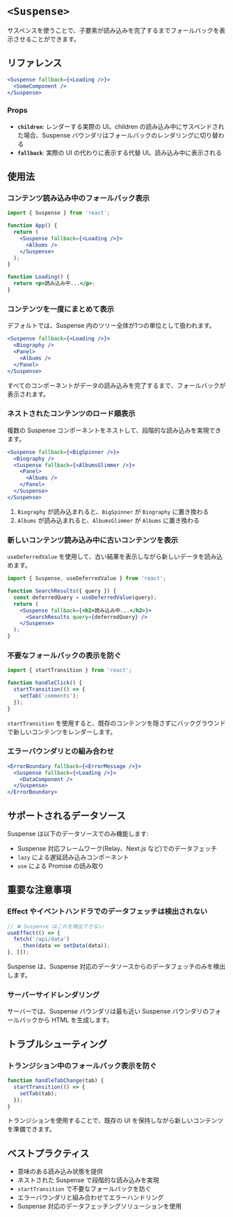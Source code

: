 # `<Suspense>`

サスペンスを使うことで、子要素が読み込みを完了するまでフォールバックを表示させることができます。

## リファレンス

```jsx
<Suspense fallback={<Loading />}>
  <SomeComponent />
</Suspense>
```

### Props

- **`children`**: レンダーする実際の UI。children の読み込み中にサスペンドされた場合、Suspense バウンダリはフォールバックのレンダリングに切り替わる
- **`fallback`**: 実際の UI の代わりに表示する代替 UI。読み込み中に表示される

## 使用法

### コンテンツ読み込み中のフォールバック表示

```jsx
import { Suspense } from 'react';

function App() {
  return (
    <Suspense fallback={<Loading />}>
      <Albums />
    </Suspense>
  );
}

function Loading() {
  return <p>読み込み中...</p>;
}
```

### コンテンツを一度にまとめて表示

デフォルトでは、Suspense 内のツリー全体が1つの単位として扱われます。

```jsx
<Suspense fallback={<Loading />}>
  <Biography />
  <Panel>
    <Albums />
  </Panel>
</Suspense>
```

すべてのコンポーネントがデータの読み込みを完了するまで、フォールバックが表示されます。

### ネストされたコンテンツのロード順表示

複数の Suspense コンポーネントをネストして、段階的な読み込みを実現できます。

```jsx
<Suspense fallback={<BigSpinner />}>
  <Biography />
  <Suspense fallback={<AlbumsGlimmer />}>
    <Panel>
      <Albums />
    </Panel>
  </Suspense>
</Suspense>
```

1. `Biography` が読み込まれると、`BigSpinner` が `Biography` に置き換わる
2. `Albums` が読み込まれると、`AlbumsGlimmer` が `Albums` に置き換わる

### 新しいコンテンツ読み込み中に古いコンテンツを表示

`useDeferredValue` を使用して、古い結果を表示しながら新しいデータを読み込めます。

```jsx
import { Suspense, useDeferredValue } from 'react';

function SearchResults({ query }) {
  const deferredQuery = useDeferredValue(query);
  return (
    <Suspense fallback={<h2>読み込み中...</h2>}>
      <SearchResults query={deferredQuery} />
    </Suspense>
  );
}
```

### 不要なフォールバックの表示を防ぐ

```jsx
import { startTransition } from 'react';

function handleClick() {
  startTransition(() => {
    setTab('comments');
  });
}
```

`startTransition` を使用すると、既存のコンテンツを隠さずにバックグラウンドで新しいコンテンツをレンダーします。

### エラーバウンダリとの組み合わせ

```jsx
<ErrorBoundary fallback={<ErrorMessage />}>
  <Suspense fallback={<Loading />}>
    <DataComponent />
  </Suspense>
</ErrorBoundary>
```

## サポートされるデータソース

Suspense は以下のデータソースでのみ機能します:

- Suspense 対応フレームワーク(Relay、Next.js など)でのデータフェッチ
- `lazy` による遅延読み込みコンポーネント
- `use` による Promise の読み取り

## 重要な注意事項

### Effect やイベントハンドラでのデータフェッチは検出されない

```jsx
// ❌ Suspense はこれを検出できない
useEffect(() => {
  fetch('/api/data')
    .then(data => setData(data));
}, []);
```

Suspense は、Suspense 対応のデータソースからのデータフェッチのみを検出します。

### サーバーサイドレンダリング

サーバーでは、Suspense バウンダリは最も近い Suspense バウンダリのフォールバックから HTML を生成します。

## トラブルシューティング

### トランジション中のフォールバック表示を防ぐ

```jsx
function handleTabChange(tab) {
  startTransition(() => {
    setTab(tab);
  });
}
```

トランジションを使用することで、既存の UI を保持しながら新しいコンテンツを準備できます。

## ベストプラクティス

- 意味のある読み込み状態を提供
- ネストされた Suspense で段階的な読み込みを実現
- `startTransition` で不要なフォールバックを防ぐ
- エラーバウンダリと組み合わせてエラーハンドリング
- Suspense 対応のデータフェッチングソリューションを使用
